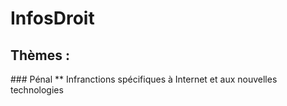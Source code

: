# InfosDroit

## Thèmes :

### Pénal
** Infranctions spécifiques à Internet et aux nouvelles technologies
